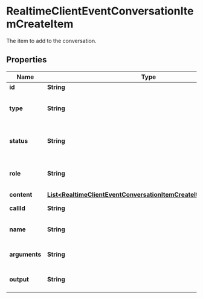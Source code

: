 

# RealtimeClientEventConversationItemCreateItem

The item to add to the conversation.

## Properties

| Name | Type | Description | Notes |
|------------ | ------------- | ------------- | -------------|
|**id** | **String** | The unique ID of the item. |  [optional] |
|**type** | **String** | The type of the item (\&quot;message\&quot;, \&quot;function_call\&quot;, \&quot;function_call_output\&quot;). |  [optional] |
|**status** | **String** | The status of the item (\&quot;completed\&quot;, \&quot;in_progress\&quot;, \&quot;incomplete\&quot;). |  [optional] |
|**role** | **String** | The role of the message sender (\&quot;user\&quot;, \&quot;assistant\&quot;, \&quot;system\&quot;). |  [optional] |
|**content** | [**List&lt;RealtimeClientEventConversationItemCreateItemContentInner&gt;**](RealtimeClientEventConversationItemCreateItemContentInner.md) | The content of the message. |  [optional] |
|**callId** | **String** | The ID of the function call (for \&quot;function_call\&quot; items). |  [optional] |
|**name** | **String** | The name of the function being called (for \&quot;function_call\&quot; items). |  [optional] |
|**arguments** | **String** | The arguments of the function call (for \&quot;function_call\&quot; items). |  [optional] |
|**output** | **String** | The output of the function call (for \&quot;function_call_output\&quot; items). |  [optional] |



